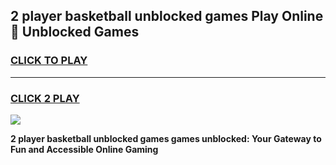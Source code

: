
## 2 player basketball unblocked games Play Online 👋 Unblocked Games
<h3>
<a href="https://premium.freeplayer.one?title=2_player_basketball_unblocked_games&ref=19F">CLICK TO PLAY</a></h3>
<hr>

<h3>
<a href="https://premium.freeplayer.one?title=2_player_basketball_unblocked_games&ref=19F">CLICK 2 PLAY</a>
  
</h3>

<a href="https://premium.freeplayer.one?title=2_player_basketball_unblocked_games&ref=19F"><img src="https://clearcache.store/games.png"></a>


**2 player basketball unblocked games games unblocked: Your Gateway to Fun and Accessible Online Gaming**
